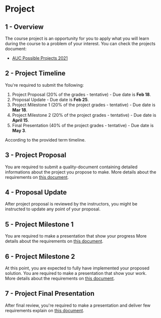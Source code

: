 # Project

## 1 - Overview

The course project is an opportunity for you to apply what you will learn during the course to a problem of your interest.
You can check the projects document:

* [AUC Possible Projects 2021](https://docs.google.com/document/d/1y2M0J81s_fdOIbiYLun5EtJ755Njui5OCis1koolKpo/edit?usp=sharing)

## 2 - Project Timeline

You're required to submit the following:

1. Project Proposal (20% of the grades - tentative) - Due date is **Feb 18**.
2. Proposal Update - Due date is **Feb 25**.
3. Project Milestone 1 (20% of the project grades - tentative) - Due date is **Mar 18**.
4. Project Milestone 2 (20% of the project grades - tentative) - Due date is **April 15**.
5. Final Presentation (40% of the project grades - tentative) - Due date is **May 3**.

According to the provided term timeline.

## 3 - Project Proposal

You are required to submit a quality-document containing detailed informations about the project you propose to make. More details about the requirements on [this document](proposal.md).

## 4 - Proposal Update

After project proposal is reviewed by the instructors, you might be instructed to update any point of your proposal.

## 5 - Project Milestone 1

You are required to make a presentation that show your progress More details about the requirements on [this document](milestone1.md).

## 6 - Project Milestone 2

At this point, you are expected to fully have implemented your proposed solution. You are required to make a presentation that show your work. More details about the requirements on [this document](milestone2.md).

## 7 - Project Final Presentation

After final review, you're required to make a presentation and deliver few requirements explain on [this document](final.md).
